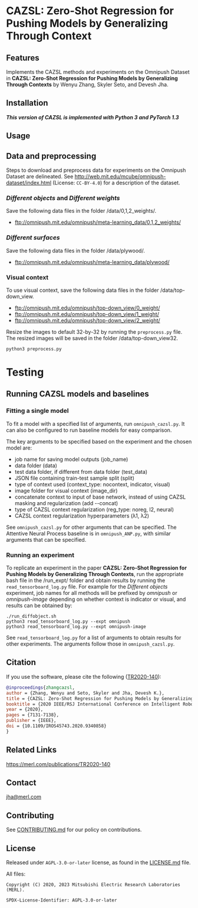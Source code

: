 <!--
Copyright (C) 2020, 2023 Mitsubishi Electric Research Laboratories (MERL)

SPDX-License-Identifier: AGPL-3.0-or-later
-->

# CAZSL: Zero-Shot Regression for Pushing Models by Generalizing Through Context

## Features

Implements the CAZSL methods and experiments on the Omnipush Dataset in **CAZSL: Zero-Shot Regression for Pushing Models by Generalizing Through Contexts** by Wenyu Zhang, Skyler Seto, and Devesh Jha.

## Installation

***This version of CAZSL is implemented with Python 3 and PyTorch 1.3***

## Usage

## Data and preprocessing

Steps to download and preprocess data for experiments on the Omnipush Dataset are delineated. See http://web.mit.edu/mcube/omnipush-dataset/index.html (License: `CC-BY-4.0`) for a description of the dataset.

### *Different objects* and *Different weights*

Save the following data files in the folder /data/0,1,2_weights/.

- ftp://omnipush.mit.edu/omnipush/meta-learning_data/0,1,2_weights/

### *Different surfaces*

Save the following data files in the folder /data/plywood/.

- ftp://omnipush.mit.edu/omnipush/meta-learning_data/plywood/

### Visual context

To use visual context, save the following data files in the folder /data/top-down_view.

- ftp://omnipush.mit.edu/omnipush/top-down_view/0_weight/
- ftp://omnipush.mit.edu/omnipush/top-down_view/1_weight/
- ftp://omnipush.mit.edu/omnipush/top-down_view/2_weight/

Resize the images to default 32-by-32 by running the `preprocess.py` file. The resized images will be saved in the folder /data/top-down_view32.

```unix
python3 preprocess.py
```

# Testing

## Running CAZSL models and baselines

### Fitting a single model

To fit a model with a specified list of arguments, run `omnipush_cazsl.py`. It can also be configured to run baseline models for easy comparison.

The key arguments to be specified based on the experiment and the chosen model are:

- job name for saving model outputs (job_name)
- data folder (data)
- test data folder, if different from data folder (test_data)
- JSON file containing train-test sample split (split)
- type of context used (context_type: nocontext, indicator, visual)
- image folder for visual context (image_dir)
- concatenate context to input of base network, instead of using CAZSL masking and regularization (add --concat)
- type of CAZSL context regularization (reg_type: noreg, l2, neural)
- CAZSL context regularization hyperparameters (&lambda;1, &lambda;2)

See `omnipush_cazsl.py` for other arguments that can be specified. The Attentive Neural Process baseline is in `omnipush_ANP.py`, with similar arguments that can be specified.

### Running an experiment

To replicate an experiment in the paper **CAZSL: Zero-Shot Regression for Pushing Models by Generalizing Through Contexts**, run the appropriate bash file in the /run_expt/ folder and obtain results by running the `read_tensorboard_log.py` file. For example for the *Different objects* experiment, job names for all methods will be prefixed by *omnipush* or *omnipush-image* depending on whether context is indicator or visual, and results can be obtained by:

```unix
./run_diffobject.sh
python3 read_tensorboard_log.py --expt omnipush
python3 read_tensorboard_log.py --expt omnipush-image
```

See `read_tensorboard_log.py` for a list of arguments to obtain results for other experiments. The arguments follow those in `omnipush_cazsl.py`.

## Citation

If you use the software, please cite the following  ([TR2020-140](TR_URL)):

```bibTeX
@inproceedings{zhangcazsl,
author = {Zhang, Wenyu and Seto, Skyler and Jha, Devesh K.},
title = {CAZSL: Zero-Shot Regression for Pushing Models by Generalizing Through Context},
booktitle = {2020 IEEE/RSJ International Conference on Intelligent Robots and Systems (IROS)},
year = {2020},
pages = {7131-7138},
publisher = {IEEE},
doi = {10.1109/IROS45743.2020.9340858}
}
```

## Related Links

https://merl.com/publications/TR2020-140

## Contact

jha@merl.com

## Contributing

See [CONTRIBUTING.md](CONTRIBUTING.md) for our policy on contributions.

## License

Released under `AGPL-3.0-or-later` license, as found in the [LICENSE.md](LICENSE.md) file.

All files:

```
Copyright (C) 2020, 2023 Mitsubishi Electric Research Laboratories (MERL).

SPDX-License-Identifier: AGPL-3.0-or-later
```
